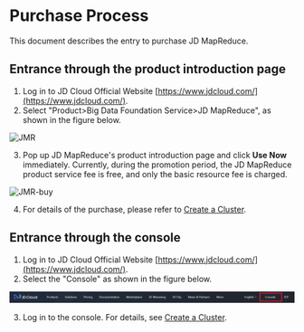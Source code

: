 # Purchase Process

This document describes the entry to purchase JD MapReduce.

## Entrance through the product introduction page
1. Log in to JD Cloud Official Website [https://www.jdcloud.com/](https://www.jdcloud.com/).
2. Select "Product>Big Data Foundation Service>JD MapReduce", as shown in the figure below.

![JMR](https://github.com/jdcloudcom/cn/blob/jmr-mengfei/image/jmr/productpage.png)

3. Pop up JD MapReduce's product introduction page and click **Use Now** immediately. Currently, during the promotion period, the JD MapReduce product service fee is free, and only the basic resource fee is charged.

![JMR-buy](https://github.com/jdcloudcom/cn/blob/jmr-mengfei/image/jmr/product-buy.png)

4. For details of the purchase, please refer to [Create a Cluster](https://github.com/jdcloudcom/cn/blob/master/documentation/).

## Entrance through the console

1. Log in to JD Cloud Official Website [https://www.jdcloud.com/](https://www.jdcloud.com/).
2. Select the "Console" as shown in the figure below.

![Console](../../../../image/jmr/console-buy.png)

3. Log in to the console. For details, see [Create a Cluster](https://github.com/jdcloudcom/cn/blob/master/documentation).
